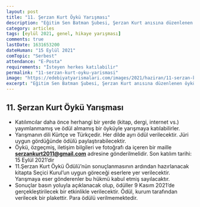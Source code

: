 ```yaml
---
layout: post
title: "11. Şerzan Kurt Öykü Yarışması"
description: "Eğitim Sen Batman Şubesi, Şerzan Kurt anısına düzenlenen öykü yarışmasının 11’incisi için başvuruların alınmaya başlandığını duyurdu."
category: articles
tags: [eylül 2021, genel, hikaye yarışması]
comments: true
lastDate: 1631653200    
dateHuman: "15 Eylül 2021"
comTopic: "Serbest"
attendance: "E-Posta"
requirements: "İsteyen herkes katılabilir"
permalink: "11-serzan-kurt-oyku-yarismasi"
image: "https://edebiyatyarismalari.com/images/2021/haziran/11-serzan-kurt-oyku-odulu.jpg"
excerpt: "Eğitim Sen Batman Şubesi, Şerzan Kurt anısına düzenlenen öykü yarışmasının 11’incisi için başvuruların alınmaya başlandığını duyurdu."
---
```


## 11. Şerzan Kurt Öykü Yarışması
- Katılımcılar daha önce herhangi bir yerde (kitap, dergi, internet vs.) yayımlanmamış ve ödül almamış bir öyküyle yarışmaya katılabilirler.
- Yarışmanın dili Kürtçe ve Türkçedir. Her dilde ayrı ödül verilecektir. Jüri uygun gördüğünde ödülü paylaştırabilecektir.
- Öykü, özgeçmiş, iletişim bilgileri ve fotoğrafı da içeren bir maille **serzankurt2011@gmail.com** adresine gönderilmelidir. Son katılım tarihi: 15 Eylül 2021’dir
- 11.Şerzan Kurt Öykü Ödülü’nün sonuçlanmasının ardından hazırlanacak kitapta Seçici Kurul’un uygun göreceği eserlere yer verilecektir. Yarışmaya eser gönderenler bu hükmü kabul etmiş sayılacaktır.
- Sonuçlar basın yoluyla açıklanacak olup, ödüller 9 Kasım 2021’de gerçekleştirilecek bir etkinlikle verilecektir.
Ödül, kurum tarafından verilecek bir plakettir. Para ödülü verilmemektedir.